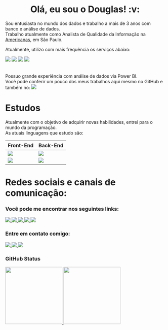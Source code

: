 <h1 align="center">Olá, eu sou o Douglas! :v: </h1>
<div style="display: inline_block">
  
Sou entusiasta no mundo dos dados e trabalho a mais de 3 anos com banco e análise de dados.  
Trabalho atualmente como Analista de Qualidade da Informação na [Americanas](https://www.americanas.com.br/), em São Paulo.  
  
Atualmente, utilizo com mais frequência os serviços abaixo:  
  
<img  src="https://img.shields.io/badge/MySQL-00000F?style=for-the-badge&logo=mysql&logoColor=white" /> 
<img  src="https://img.shields.io/badge/Microsoft_Excel-217346?style=for-the-badge&logo=microsoft-excel&logoColor=white" /> 
<img  src="https://img.shields.io/badge/Microsoft_SQL_Server-CC2927?style=for-the-badge&logo=microsoft-sql-server&logoColor=white" /> 
<img  src="https://img.shields.io/badge/PowerBI-F2C811?style=for-the-badge&logo=Power%20BI&logoColor=white" /> </br>
  </br>
  </br>
 Possuo grande experiência com análise de dados via Power BI.</br>
  Você pode conferir um pouco dos meus trabalhos aqui mesmo no GitHub e também no: <a href="https://www.behance.net/douglasmarquesg" target="_blank"> <img src="https://img.shields.io/badge/Behance-0054F7?style=for-the-badge&logo=behance&logoColor=white" target="_blank"> </a> </br>
   </div>

<div style="display: inline_block">
  <h1>Estudos</h1> 
  
Atualmente com o objetivo de adquirir novas habilidades, entrei para o mundo da programação.  
As atuais linguagens que estudo são:  

 | **Front-End**| **Back-End** |
   |---|---|
   | <img  src="https://img.shields.io/badge/HTML5-E34F26?style=for-the-badge&logo=html5&logoColor=white" /> | <img  src="https://img.shields.io/badge/Python-14354C?style=for-the-badge&logo=python&logoColor=white" /> |
<img  src="https://img.shields.io/badge/CSS3-1572B6?style=for-the-badge&logo=css3&logoColor=white" />  | <img  src="https://img.shields.io/badge/JavaScript-323330?style=for-the-badge&logo=javascript&logoColor=F7DF1E" />

 </div>


<div style="display: inline_block">
  <h1>Redes sociais e canais de comunicação:</h1>

### Você pode me encontrar nos seguintes links:
  <a href="https://www.linkedin.com/in/douglas-marques-araujo" target="_blank"> <img src="https://img.shields.io/badge/LinkedIn-0077B5?style=for-the-badge&logo=linkedin&logoColor=white" target="_blank"> </a>
  <a href="https://www.facebook.com/DoougMarques" target="_blank"> <img src="https://img.shields.io/badge/Facebook-1877F2?style=for-the-badge&logo=facebook&logoColor=white" target="_blank"> </a>
  <a href="https://www.instagram.com/dougmaarques" target="_blank"> <img src="https://img.shields.io/badge/Instagram-E4405F?style=for-the-badge&logo=instagram&logoColor=white" target="_blank"> </a>
   <a href="https://pt.stackoverflow.com/users/236930/douglas-marques" target="_blank"> <img src="https://img.shields.io/badge/Stack_Overflow-FE7A16?style=for-the-badge&logo=stack-overflow&logoColor=white" target="_blank"> </a>
   <a href="https://www.behance.net/douglasmarquesg" target="_blank"> <img src="https://img.shields.io/badge/Behance-0054F7?style=for-the-badge&logo=behance&logoColor=white" target="_blank"> </a>
  </div>
  
 
### Entre em contato comigo:  

  <a href="mailto:douglas_marques_araujo@hotmail.com" target="_blank"> <img src="https://img.shields.io/badge/Microsoft_Outlook-0078D4?style=for-the-badge&logo=microsoft-outlook&logoColor=white" target="_blank"> </a>
  <a href="mailto:douglasmarques.adm@gmail.com" target="_blank"> <img src="https://img.shields.io/badge/Gmail-D14836?style=for-the-badge&logo=gmail&logoColor=white" target="_blank"> </a>
  <a href="https://api.whatsapp.com/send?phone=5511982677347" target="_blank"> <img src="https://img.shields.io/badge/WhatsApp-25D366?style=for-the-badge&logo=whatsapp&logoColor=white" target="_blank"> </a>
  
  


### GitHub Status
<div> 
  <a href="https://github.com/dougmaarques">
  <img height="180em" src="https://github-readme-stats.vercel.app/api?username=dougmaarques&show_icons=true&theme=dracula&include_all_commits=true&count_private=true" />
  <img height="180em" src="https://github-readme-stats.vercel.app/api/top-langs/?username=dougmaarques&langs_count=16&theme=dracula"/>
  </div>

